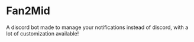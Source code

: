# Fan2Mid
A discord bot made to manage your notifications instead of discord, with a lot of customization available! 
